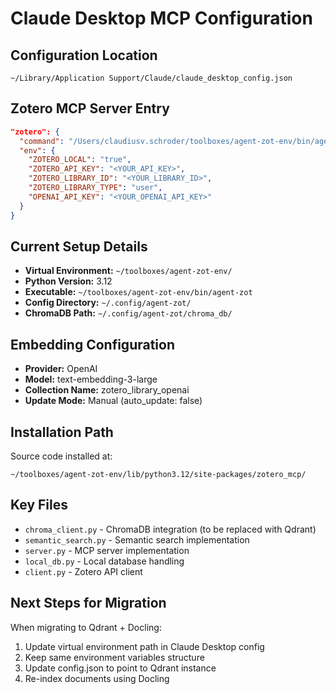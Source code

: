 # Claude Desktop MCP Configuration

## Configuration Location
`~/Library/Application Support/Claude/claude_desktop_config.json`

## Zotero MCP Server Entry

```json
"zotero": {
  "command": "/Users/claudiusv.schroder/toolboxes/agent-zot-env/bin/agent-zot",
  "env": {
    "ZOTERO_LOCAL": "true",
    "ZOTERO_API_KEY": "<YOUR_API_KEY>",
    "ZOTERO_LIBRARY_ID": "<YOUR_LIBRARY_ID>",
    "ZOTERO_LIBRARY_TYPE": "user",
    "OPENAI_API_KEY": "<YOUR_OPENAI_API_KEY>"
  }
}
```

## Current Setup Details

- **Virtual Environment:** `~/toolboxes/agent-zot-env/`
- **Python Version:** 3.12
- **Executable:** `~/toolboxes/agent-zot-env/bin/agent-zot`
- **Config Directory:** `~/.config/agent-zot/`
- **ChromaDB Path:** `~/.config/agent-zot/chroma_db/`

## Embedding Configuration

- **Provider:** OpenAI
- **Model:** text-embedding-3-large
- **Collection Name:** zotero_library_openai
- **Update Mode:** Manual (auto_update: false)

## Installation Path

Source code installed at:
```
~/toolboxes/agent-zot-env/lib/python3.12/site-packages/zotero_mcp/
```

## Key Files

- `chroma_client.py` - ChromaDB integration (to be replaced with Qdrant)
- `semantic_search.py` - Semantic search implementation
- `server.py` - MCP server implementation
- `local_db.py` - Local database handling
- `client.py` - Zotero API client

## Next Steps for Migration

When migrating to Qdrant + Docling:
1. Update virtual environment path in Claude Desktop config
2. Keep same environment variables structure
3. Update config.json to point to Qdrant instance
4. Re-index documents using Docling
